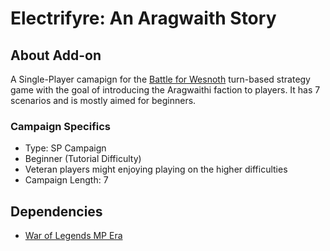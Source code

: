 # Electrifyre: An Aragwaith Story

## About Add-on

A Single-Player camapign for the [Battle for Wesnoth](https://www.wesnoth.org/) turn-based strategy game with the goal of introducing the Aragwaithi faction to players. It has 7 scenarios and is mostly aimed for beginners.

### Campaign Specifics

- Type: SP Campaign
- Beginner (Tutorial Difficulty)
- Veteran players might enjoying playing on the higher difficulties
- Campaign Length: 7

## Dependencies

- [War of Legends MP Era](https://github.com/knyghtmare/War_of_Legends)
